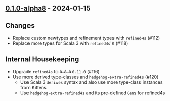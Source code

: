 ## [0.1.0-alpha8](https://github.com/kevin-lee/openai4s/issues?q=is%3Aissue+is%3Aclosed+milestone%3Am1+closed%3A2023-11-27..2024-01-15) - 2024-01-15

## Changes
* Replace custom newtypes and refinement types with `refined4s` (#112)
* Replace more types for Scala 3 with `refined4s`'s (#118)

## Internal Housekeeping
* Upgrade `refined4s` to ~~`0.8.0`~~ `0.11.0` (#116)
* Use more derived type-classes and `hedgehog-extra-refined4s` (#120)
  * Use Scala 3 `derives` syntax and also use more type-class instances from Kittens.
  * Use `hedgehog-extra-refined4s` and its pre-defined `Gen`s for refined4s

